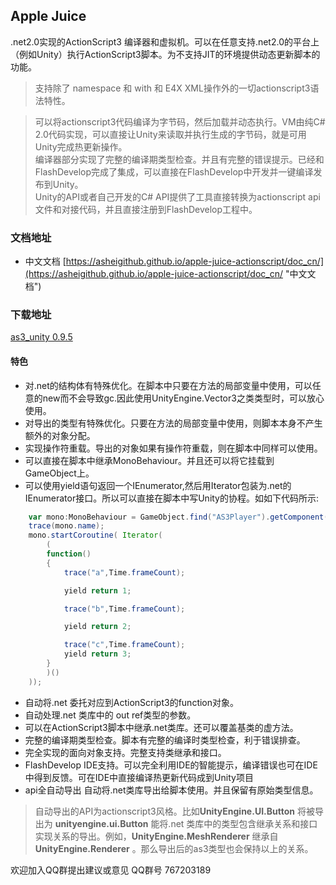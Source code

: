 ## Apple Juice
  
.net2.0实现的ActionScript3 编译器和虚拟机。可以在任意支持.net2.0的平台上（例如Unity）执行ActionScript3脚本。为不支持JIT的环境提供动态更新脚本的功能。
>支持除了 namespace 和 with 和 E4X XML操作外的一切actionscript3语法特性。   

>可以将actionscript3代码编译为字节码，然后加载并动态执行。VM由纯C# 2.0代码实现，可以直接让Unity来读取并执行生成的字节码，就是可用Unity完成热更新操作。  
编译器部分实现了完整的编译期类型检查。并且有完整的错误提示。已经和FlashDevelop完成了集成，可以直接在FlashDevelop中开发并一键编译发布到Unity。   
Unity的API或者自己开发的C# API提供了工具直接转换为actionscript api文件和对接代码，并且直接注册到FlashDevelop工程中。


### 文档地址
- 中文文档
  [https://asheigithub.github.io/apple-juice-actionscript/doc_cn/](https://asheigithub.github.io/apple-juice-actionscript/doc_cn/ "中文文档")
  

### 下载地址
[as3_unity 0.9.5](https://github.com/asheigithub/ASTool/raw/master/publish/lastrelease/as3_unity.zip)

#### 特色 ####
- 对.net的结构体有特殊优化。在脚本中只要在方法的局部变量中使用，可以任意的new而不会导致gc.因此使用UnityEngine.Vector3之类类型时，可以放心使用。
- 对导出的类型有特殊优化。只要在方法的局部变量中使用，则脚本本身不产生额外的对象分配。
- 实现操作符重载。导出的对象如果有操作符重载，则在脚本中同样可以使用。
- 可以直接在脚本中继承MonoBehaviour。并且还可以将它挂载到GameObject上。
- 可以使用yield语句返回一个IEnumerator,然后用Iterator包装为.net的IEnumerator接口。所以可以直接在脚本中写Unity的协程。如如下代码所示:  
````actionscript
    var mono:MonoBehaviour = GameObject.find("AS3Player").getComponent(MonoBehaviour) as MonoBehaviour;
	trace(mono.name);
	mono.startCoroutine( Iterator(  
		(
		function()
		{
			trace("a",Time.frameCount);

			yield return 1;

			trace("b",Time.frameCount);

			yield return 2;

			trace("c",Time.frameCount);
			yield return 3;
		}
		)()
	));
````
- 自动将.net 委托对应到ActionScript3的function对象。
- 自动处理.net 类库中的 out ref类型的参数。
- 可以在ActionScript3脚本中继承.net类库。还可以覆盖基类的虚方法。
- 完整的编译期类型检查。脚本有完整的编译时类型检查，利于错误排查。
- 完全实现的面向对象支持。完整支持类继承和接口。
- FlashDevelop IDE支持。可以完全利用IDE的智能提示，编译错误也可在IDE中得到反馈。可在IDE中直接编译热更新代码成到Unity项目
- api全自动导出 自动将.net类库导出给脚本使用。并且保留有原始类型信息。
> 自动导出的API为actionscript3风格。比如**UnityEngine.UI.Button** 将被导出为 **unityengine.ui.Button**
> 能将.net 类库中的类型包含继承关系和接口实现关系的导出。例如，**UnityEngine.MeshRenderer**  继承自 **UnityEngine.Renderer**  。那么导出后的as3类型也会保持以上的关系。

欢迎加入QQ群提出建议或意见
QQ群号 767203189

